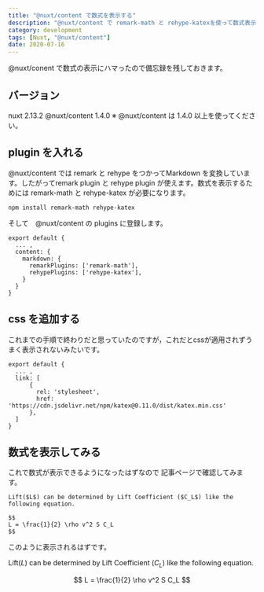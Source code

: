 ```yaml
---
title: "@nuxt/content で数式を表示する"
description: "@nuxt/content で remark-math と rehype-katexを使って数式表示してみました。"
category: development
tags: [Nuxt, "@nuxt/content"]
date: 2020-07-16
---
```


@nuxt/conent で数式の表示にハマったので備忘録を残しておきます。

## バージョン
nuxt 2.13.2
@nuxt/content 1.4.0
※ @nuxt/content は 1.4.0 以上を使ってください。

## plugin を入れる
@nuxt/content では remark と rehype をつかってMarkdown を変換しています。したがってremark plugin と rehype plugin が使えます。数式を表示するためには remark-math と rehype-katex が必要になります。
```
npm install remark-math rehype-katex
```
そして　@nuxt/content の plugins に登録します。

``` js[nuxt.config.js]
export default {
  ... ,
  content: {
    markdown: {
      remarkPlugins: ['remark-math'],
      rehypePlugins: ['rehype-katex'],
    }
  }
}
```
## css を追加する
これまでの手順で終わりだと思っていたのですが，これだとcssが適用されずうまく表示されないみたいです。
``` js[nuxt.config.js]
export default {
  ... ,
  link: [
      {
        rel: 'stylesheet',
        href: 'https://cdn.jsdelivr.net/npm/katex@0.11.0/dist/katex.min.css'
      },
  ]
}
```

## 数式を表示してみる
これで数式が表示できるようになったはずなので 記事ページで確認してみます。
```md[]
Lift($L$) can be determined by Lift Coefficient ($C_L$) like the following equation.

$$
L = \frac{1}{2} \rho v^2 S C_L
$$
```
このように表示されるはずです。

Lift($L$) can be determined by Lift Coefficient ($C_L$) like the following equation.

$$
L = \frac{1}{2} \rho v^2 S C_L
$$

